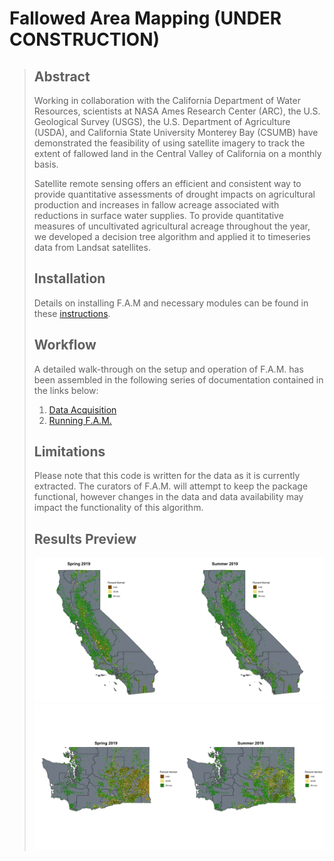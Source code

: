 # Fallowed Area Mapping (UNDER CONSTRUCTION)
>
>
> ## Abstract
> Working in collaboration with the California Department of Water Resources, scientists at NASA Ames Research Center (ARC), the U.S. Geological Survey (USGS), the U.S. Department of Agriculture (USDA), and California State University Monterey Bay (CSUMB) have demonstrated the feasibility of using satellite imagery to track the extent of fallowed land in the Central Valley of California on a monthly basis.
>
> Satellite remote sensing offers an efficient and consistent way to provide quantitative assessments of drought impacts on agricultural production and increases in fallow acreage associated with reductions in surface water supplies. To provide quantitative measures of uncultivated agricultural acreage throughout the year, we developed a decision tree algorithm and applied it to timeseries data from Landsat satellites.
>
> ## Installation
> Details on installing F.A.M and necessary modules can be found in these [instructions](docs/install.md).
>
> ## Workflow
> A detailed walk-through on the setup and operation of F.A.M. has been assembled in the following series of documentation contained in the links below:
> 1. [Data Acquisition](docs/data_acquisition.md)
> 2. [Running F.A.M.](docs/tutorial.md)
>
> ## Limitations
> Please note that this code is written for the data as it is currently extracted. The curators of F.A.M. will attempt to keep the package functional, however changes in the data and data availability may impact the functionality of this algorithm.
>
> ## Results Preview
> <img src="docs/imgs/sample_results_ca.png" width="1300"/>
> <img src="docs/imgs/sample_results_wa.png" width="1300"/>
